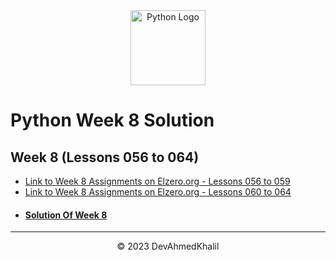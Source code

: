<div align="center">
  <img src="https://upload.wikimedia.org/wikipedia/commons/thumb/c/cf/Python_logo_51.svg/750px-Python_logo_51.svg.png?20210510195343" alt="Python Logo" width="120" height="120">
</div>


# Python Week 8 Solution

## Week 8 (Lessons 056 to 064)

- [Link to Week 8 Assignments on Elzero.org - Lessons 056 to 059](https://elzero.org/python-assignments-lesson-from-56-to-59/)
- [Link to Week 8 Assignments on Elzero.org - Lessons 060 to 064](https://elzero.org/python-assignments-lesson-from-60-to-64/)
- #### [Solution Of Week 8](https://github.com/DevAhmedKhalil/Elzero-Python-Assignments/tree/week8/week8)

---
<div align="center">
  &copy; 2023 DevAhmedKhalil
</div>
